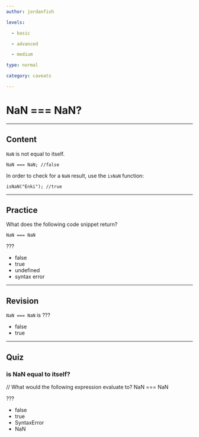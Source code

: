 ```yaml
---
author: jordanfish

levels:

  - basic

  - advanced

  - medium

type: normal

category: caveats

---
```


# NaN === NaN?

---

## Content

`NaN` is not equal to itself.

```
NaN === NaN; //false
```

In order to check for a `NaN` result, use the `isNaN` function:

```
isNaN("Enki"); //true
```

---

## Practice

What does the following code snippet return?

```
NaN === NaN
```

???

- false
- true
- undefined
- syntax error

---

## Revision

`NaN === NaN` is ???

- false
- true

---

## Quiz

### is NaN equal to itself?

// What would the following expression evaluate to?
NaN === NaN

???

- false
- true
- SyntaxError
- NaN
